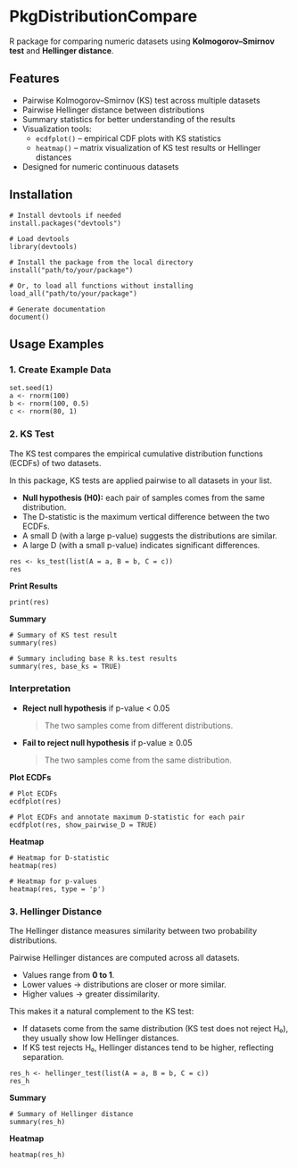 # PkgDistributionCompare 

R package for comparing numeric datasets using **Kolmogorov–Smirnov test** and **Hellinger distance**.

## Features
- Pairwise Kolmogorov–Smirnov (KS) test across multiple datasets  
- Pairwise Hellinger distance between distributions  
- Summary statistics for better understanding of the results
- Visualization tools:
  - `ecdfplot()` – empirical CDF plots with KS statistics  
  - `heatmap()` – matrix visualization of KS test results or Hellinger distances  
- Designed for numeric continuous datasets 

## Installation

```{r installation, eval=FALSE}
# Install devtools if needed
install.packages("devtools")

# Load devtools
library(devtools)

# Install the package from the local directory
install("path/to/your/package")

# Or, to load all functions without installing
load_all("path/to/your/package")

# Generate documentation
document()
```

## Usage Examples

### 1. Create Example Data

```{r}
set.seed(1)
a <- rnorm(100)
b <- rnorm(100, 0.5)
c <- rnorm(80, 1)
```

### 2. KS Test

The KS test compares the empirical cumulative distribution functions (ECDFs) of two datasets.  

In this package, KS tests are applied pairwise to all datasets in your list.  
- **Null hypothesis (H0):** each pair of samples comes from the same distribution.  
- The D-statistic is the maximum vertical difference between the two ECDFs.  
- A small D (with a large p-value) suggests the distributions are similar.  
- A large D (with a small p-value) indicates significant differences.   


```{r}
res <- ks_test(list(A = a, B = b, C = c))
res
```

**Print Results**

```{r}
print(res)
```

**Summary**

```{r}
# Summary of KS test result
summary(res)

# Summary including base R ks.test results
summary(res, base_ks = TRUE)
```

### Interpretation

- **Reject null hypothesis** if p-value < 0.05  
  > The two samples come from different distributions.

- **Fail to reject null hypothesis** if p-value ≥ 0.05  
  > The two samples come from the same distribution.


**Plot ECDFs**

```{r}
# Plot ECDFs
ecdfplot(res)

# Plot ECDFs and annotate maximum D-statistic for each pair
ecdfplot(res, show_pairwise_D = TRUE)
```

**Heatmap**

```{r}
# Heatmap for D-statistic
heatmap(res)

# Heatmap for p-values
heatmap(res, type = 'p')
```

### 3. Hellinger Distance

The Hellinger distance measures similarity between two probability distributions.

Pairwise Hellinger distances are computed across all datasets.  
- Values range from **0 to 1**.  
- Lower values → distributions are closer or more similar.  
- Higher values → greater dissimilarity.  

This makes it a natural complement to the KS test:  
- If datasets come from the same distribution (KS test does not reject H₀), they usually show low Hellinger distances.  
- If KS test rejects H₀, Hellinger distances tend to be higher, reflecting separation.  


```{r}
res_h <- hellinger_test(list(A = a, B = b, C = c))
res_h
```

**Summary**

```{r}
# Summary of Hellinger distance
summary(res_h)
```

**Heatmap**

```{r}
heatmap(res_h)
```

